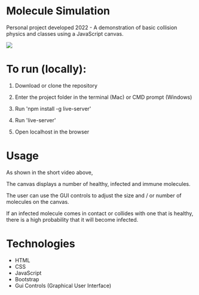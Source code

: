 # Molecule Simulation

Personal project developed 2022 - A demonstration of basic collision physics and classes using a JavaScript canvas.

![](Molecules/img/Mol.gif)

# To run (locally):

1. Download or clone the repository

2. Enter the project folder in the terminal (Mac) or CMD prompt (Windows)

3. Run 'npm install -g live-server'

4. Run 'live-server'

5. Open localhost in the browser

# Usage

As shown in the short video above,

The canvas displays a number of healthy, infected and immune molecules.

The user can use the GUI controls to adjust the size and / or number of molecules on the canvas.

If an infected molecule comes in contact or collides with one that is healthy, there is a high probability that it will become infected.

# Technologies

- HTML
- CSS
- JavaScript
- Bootstrap
- Gui Controls (Graphical User Interface)

